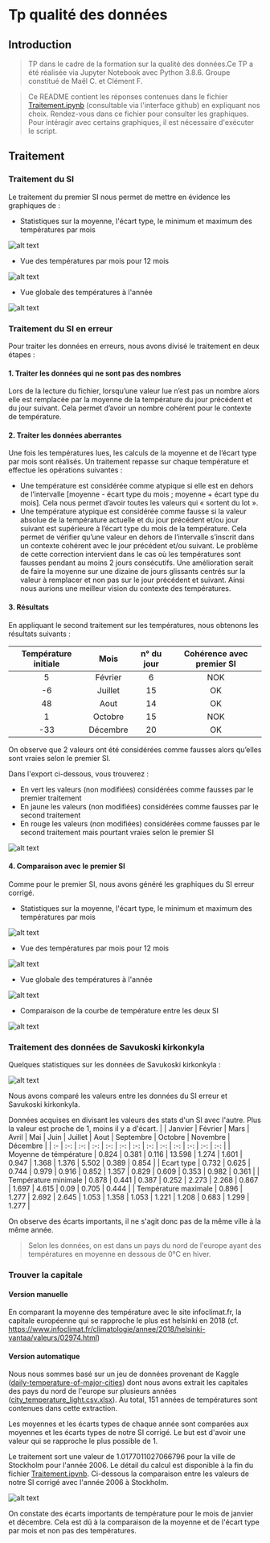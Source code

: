 # Tp qualité des données

## Introduction

> TP dans le cadre de la formation sur la qualité des données.Ce TP a été réalisée via Jupyter Notebook avec Python 3.8.6. Groupe constitué de Maël C. et Clément F.

> Ce README contient les réponses contenues dans le fichier [Traitement.ipynb](https://github.com/Shyndard/tp-qualite-des-donnees/blob/master/Traitement.ipynb) (consultable via l'interface github) en expliquant nos choix. Rendez-vous dans ce fichier pour consulter les graphiques. Pour intéragir avec certains graphiques, il est nécessaire d'exécuter le script.

## Traitement

### Traitement du SI

Le traitement du premier SI nous permet de mettre en évidence les graphiques de :
- Statistiques sur la moyenne, l'écart type, le minimum et maximum des températures par mois

![alt text](https://zupimages.net/up/21/05/oqh3.png)

- Vue des températures par mois pour 12 mois

![alt text](https://zupimages.net/up/21/05/r6iw.png)

- Vue globale des températures à l'année

![alt text](https://zupimages.net/up/21/05/y9qm.png)

### Traitement du SI en erreur

Pour traiter les données en erreurs, nous avons divisé le traitement en deux étapes :

#### 1. Traiter les données qui ne sont pas des nombres

Lors de la lecture du fichier, lorsqu’une valeur lue n’est pas un nombre alors elle est remplacée par la moyenne de la température du jour précédent et du jour suivant. Cela permet d’avoir un nombre cohérent pour le contexte de température.

#### 2. Traiter les données aberrantes

Une fois les températures lues, les calculs de la moyenne et de l’écart type par mois sont réalisés.
Un traitement repasse sur chaque température et effectue les opérations suivantes :
-  Une température est considérée comme atypique si elle est en dehors de l’intervalle [moyenne - écart type du mois ; moyenne + écart type du mois]. Cela nous permet d’avoir toutes les valeurs qui « sortent du lot ».
- Une température atypique est considérée comme fausse si la valeur absolue de la température actuelle et du jour précédent et/ou jour suivant est supérieure à l’écart type du mois de la température. Cela permet de vérifier qu’une valeur en dehors de l’intervalle s’inscrit dans un contexte cohérent avec le jour précédent et/ou suivant. 
Le problème de cette correction intervient dans le cas où les températures sont fausses pendant au moins 2 jours consécutifs. Une amélioration serait de faire la moyenne sur une dizaine de jours glissants centrés sur la valeur à remplacer et non pas sur le jour précédent et suivant. Ainsi nous aurions une meilleur vision du contexte des températures.

#### 3. Résultats

En appliquant le second traitement sur les températures, nous obtenons les résultats suivants :

| Température initiale | Mois | n° du jour | Cohérence avec premier SI |
| :-----------: |:----:|:----:| :-----------------------------------------:|
| 5 | Février | 6 | NOK |
| -6 | Juillet | 15 | OK |
| 48 | Aout | 14 | OK |
| 1 | Octobre | 15 | NOK |
| -33 | Décembre | 20 | OK |

On observe que 2 valeurs ont été considérées comme fausses alors qu’elles sont vraies selon le premier SI.

Dans l'export ci-dessous, vous trouverez :
- En vert les valeurs (non modifiées) considérées comme fausses par le premier traitement
- En jaune les valeurs (non modifiées) considérées comme fausses par le second traitement
- En rouge les valeurs (non modifiées) considérées comme fausses par le second traitement mais pourtant vraies selon le premier SI

![alt text](https://zupimages.net/up/21/04/5003.png)

#### 4. Comparaison avec le premier SI

Comme pour le premier SI, nous avons généré les graphiques du SI erreur corrigé.

- Statistiques sur la moyenne, l'écart type, le minimum et maximum des températures par mois

![alt text](https://zupimages.net/up/21/05/q8v5.png)

- Vue des températures par mois pour 12 mois

![alt text](https://zupimages.net/up/21/05/86y5.png)

- Vue globale des températures à l'année

![alt text](https://zupimages.net/up/21/05/8u93.png)

- Comparaison de la courbe de température entre les deux SI

![alt text](https://zupimages.net/up/21/05/sxd9.png)

### Traitement des données de Savukoski kirkonkyla

Quelques statistiques sur les données de Savukoski kirkonkyla :

![alt text](https://zupimages.net/up/21/05/87px.png)

Nous avons comparé les valeurs entre les données du SI erreur et Savukoski kirkonkyla. 

Données acquises en divisant les valeurs des stats d'un SI avec l'autre. Plus la valeur est proche de 1, moins il y a d'écart.
|  | Janvier | Février | Mars | Avril | Mai | Juin | Juillet | Aout | Septembre | Octobre | Novembre | Décembre | 
| :- | :-: | :-: | :-: | :-: | :-: | :-: | :-: | :-: | :-: | :-: | :-: | :-: |
| Moyenne de témpérature | 0.824 | 0.381 | 0.116 | 13.598 | 1.274 | 1.601 | 0.947 | 1.368 | 1.376 | 5.502 | 0.389 | 0.854 |
| Ecart type | 0.732 | 0.625 | 0.744 | 0.979 | 0.916 | 0.852 | 1.357 | 0.829 | 0.609 | 0.353 | 0.982 | 0.361 |
| Température minimale | 0.878 | 0.441 | 0.387 | 0.252 | 2.273 | 2.268 | 0.867 | 1.697 | 4.615 | 0.09 | 0.705 | 0.444 |
| Température maximale | 0.896 | 1.277 | 2.692 | 2.645 | 1.053 | 1.358 | 1.053 | 1.221 | 1.208 | 0.683 | 1.299 | 1.277 |

On observe des écarts importants, il ne s'agit donc pas de la même ville à la même année.

> Selon les données, on est dans un pays du nord de l'europe ayant des températures en moyenne en dessous de 0°C en hiver. 

### Trouver la capitale

#### Version manuelle

En comparant la moyenne des température avec le site infoclimat.fr, la capitale européenne qui se rapproche le plus est helsinki en 2018 (cf. https://www.infoclimat.fr/climatologie/annee/2018/helsinki-vantaa/valeurs/02974.html)

#### Version automatique

Nous nous sommes basé sur un jeu de données provenant de Kaggle ([daily-temperature-of-major-cities](https://www.kaggle.com/sudalairajkumar/daily-temperature-of-major-cities)) dont nous avons extrait les capitales des pays du nord de l'europe sur plusieurs années ([city_temperature_light.csv.xlsx](https://github.com/Shyndard/tp-qualite-des-donnees/raw/master/data/city_temperature_light.csv.xlsx)). Au total, 151 années de températures sont contenues dans cette extraction.

Les moyennes et les écarts types de chaque année sont comparées aux  moyennes et les écarts types de notre SI corrigé. Le but est d'avoir une valeur qui se rapproche le plus possible de 1.

Le traitement sort une valeur de 1.0177011027066796 pour la ville de Stockholm pour l'année 2006. Le détail du calcul est disponible à la fin du fichier [Traitement.ipynb](https://github.com/Shyndard/tp-qualite-des-donnees/blob/master/Traitement.ipynb). Ci-dessous la comparaison entre les valeurs de notre SI corrigé avec l'année 2006 à Stockholm.

![alt text](https://zupimages.net/up/21/05/2wyu.png)

On constate des écarts importants de température pour le mois de janvier et décembre. Cela est dû à la comparaison de la moyenne et de l'écart type par mois et non pas des températures.